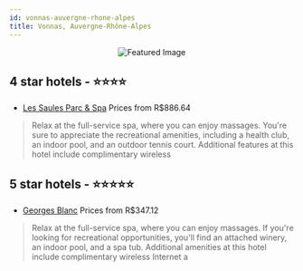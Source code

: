 ```yaml
---
id: vonnas-auvergne-rhone-alpes
title: Vonnas, Auvergne-Rhône-Alpes
---
```


<center><img src="https://i.travelapi.com/hotels/16000000/15210000/15201800/15201792/723148db_z.jpg" alt="Featured Image" /></center>


##  4 star hotels - ⭐️⭐️⭐️⭐️

-    [Les Saules Parc & Spa](https://us.hurb.com/hotels/vonnas/les-saules-parc-spa-JNP-JP997368?cmp=18055) Prices from R$886.64
   > Relax at the full-service spa, where you can enjoy massages. You're sure to appreciate the recreational amenities, including a health club, an indoor pool, and an outdoor tennis court. Additional features at this hotel include complimentary wireless 

##  5 star hotels - ⭐️⭐️⭐️⭐️⭐️

-    [Georges Blanc](https://us.hurb.com/hotels/vonnas/georges-blanc-JNP-JP774778?cmp=18055) Prices from R$347.12
   > Relax at the full-service spa, where you can enjoy massages. If you're looking for recreational opportunities, you'll find an attached winery, an indoor pool, and a spa tub. Additional amenities at this hotel include complimentary wireless Internet a
